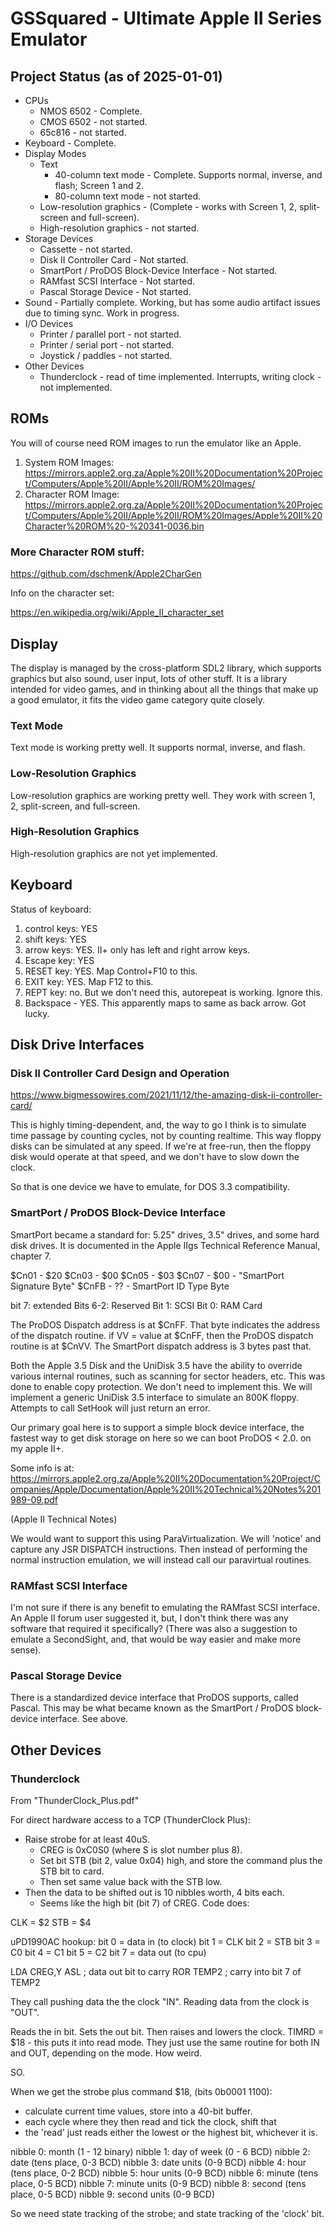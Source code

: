 # GSSquared - Ultimate Apple II Series Emulator

## Project Status (as of 2025-01-01)

* CPUs
  * NMOS 6502 - Complete.
  * CMOS 6502 - not started.
  * 65c816 - not started.
* Keyboard - Complete.
* Display Modes
  * Text
    * 40-column text mode - Complete. Supports normal, inverse, and flash; Screen 1 and 2.
    * 80-column text mode - not started.
  * Low-resolution graphics - (Complete - works with Screen 1, 2, split-screen and full-screen).
  * High-resolution graphics - not started.
* Storage Devices
  * Cassette - not started.  
  * Disk II Controller Card - Not started.
  * SmartPort / ProDOS Block-Device Interface - Not started.
  * RAMfast SCSI Interface - Not started.
  * Pascal Storage Device - Not started.
* Sound - Partially complete. Working, but has some audio artifact issues due to timing sync. Work in progress.
* I/O Devices
  * Printer / parallel port - not started.
  * Printer / serial port - not started.
  * Joystick / paddles - not started.
* Other Devices
  * Thunderclock - read of time implemented. Interrupts, writing clock - not implemented.

## ROMs

You will of course need ROM images to run the emulator like an Apple.

1. System ROM Images: https://mirrors.apple2.org.za/Apple%20II%20Documentation%20Project/Computers/Apple%20II/Apple%20II/ROM%20Images/
2. Character ROM Image: https://mirrors.apple2.org.za/Apple%20II%20Documentation%20Project/Computers/Apple%20II/Apple%20II/ROM%20Images/Apple%20II%20Character%20ROM%20-%20341-0036.bin

### More Character ROM stuff:

https://github.com/dschmenk/Apple2CharGen

Info on the character set:

https://en.wikipedia.org/wiki/Apple_II_character_set


## Display

The display is managed by the cross-platform SDL2 library, which supports graphics
but also sound, user input, lots of other stuff. It is a library intended for
video games, and in thinking about all the things that make up a good emulator, 
it fits the video game category quite closely.



### Text Mode

Text mode is working pretty well. It supports normal, inverse, and flash.

### Low-Resolution Graphics

Low-resolution graphics are working pretty well. They work with screen 1, 2, split-screen, and full-screen.

### High-Resolution Graphics

High-resolution graphics are not yet implemented.


## Keyboard

Status of keyboard:

1. control keys: YES
1. shift keys: YES
1. arrow keys: YES. II+ only has left and right arrow keys.
1. Escape key: YES
1. RESET key: YES. Map Control+F10 to this.
1. EXIT key: YES. Map F12 to this.
1. REPT key: no. But we don't need this, autorepeat is working. Ignore this.
1. Backspace - YES. This apparently maps to same as back arrow. Got lucky.


## Disk Drive Interfaces

### Disk II Controller Card Design and Operation

https://www.bigmessowires.com/2021/11/12/the-amazing-disk-ii-controller-card/

This is highly timing-dependent, and, the way to go I think is to simulate time passage by
counting cycles, not by counting realtime. This way floppy disks can be simulated at any speed.
If we're at free-run, then the floppy disk would operate at that speed, and we don't have to
slow down the clock.

So that is one device we have to emulate, for DOS 3.3 compatibility.

### SmartPort / ProDOS Block-Device Interface

SmartPort became a standard for: 5.25" drives, 3.5" drives, and some hard disk drives.
It is documented in the Apple IIgs Technical Reference Manual, chapter 7.

$Cn01 - $20
$Cn03 - $00
$Cn05 - $03
$Cn07 - $00 - "SmartPort Signature Byte"
$CnFB - ?? - SmartPort ID Type Byte

bit 7: extended
Bits 6-2: Reserved
Bit 1: SCSI
Bit 0: RAM Card

The ProDOS Dispatch address is at $CnFF. That byte indicates the address of the
dispatch routine. if VV = value at $CnFF, then the ProDOS dispatch routine is at $CnVV.
The SmartPort dispatch address is 3 bytes past that. 

Both the Apple 3.5 Disk and the UniDisk 3.5 have the ability to override various
internal routines, such as scanning for sector headers, etc. This was done to enable
copy protection. We don't need to implement this. We will implement a generic UniDisk 3.5
interface to simulate an 800K floppy. Attempts to call SetHook will just return an error.

Our primary goal here is to support a simple block device interface, the fastest way to get
disk storage on here so we can boot ProDOS < 2.0. on my apple II+.

Some info is at:
https://mirrors.apple2.org.za/Apple%20II%20Documentation%20Project/Companies/Apple/Documentation/Apple%20II%20Technical%20Notes%201989-09.pdf

(Apple II Technical Notes)

We would want to support this using ParaVirtualization. We will 'notice' and capture any JSR DISPATCH
instructions. Then instead of performing the normal instruction emulation, we will instead call
our paravirtual routines.


### RAMfast SCSI Interface

I'm not sure if there is any benefit to emulating the RAMfast SCSI interface. An Apple II forum
user suggested it, but, I don't think there was any software that required it specifically?
(There was also a suggestion to emulate a SecondSight, and, that would be way easier and
make more sense).

### Pascal Storage Device

There is a standardized device interface that ProDOS supports, called Pascal. This may be what
became known as the SmartPort / ProDOS block-device interface. See above.


## Other Devices

### Thunderclock

From "ThunderClock_Plus.pdf"

For direct hardware access to a TCP (ThunderClock Plus):

* Raise strobe for at least 40uS.
  * CREG is 0xC0S0 (where S is slot number plus 8).
  * Set bit STB (bit 2, value 0x04) high, and store the command plus the STB bit to card.
  * Then set same value back with the STB low.
* Then the data to be shifted out is 10 nibbles worth, 4 bits each.
  * Seems like the high bit (bit 7) of CREG. Code does:

CLK = $2
STB = $4

uPD1990AC hookup:
	bit 0 = data in (to clock)
	bit 1 = CLK
	bit 2 = STB
	bit 3 = C0
	bit 4 = C1
	bit 5 = C2
	bit 7 = data out (to cpu)

  LDA CREG,Y
  ASL  ; data out bit to carry
  ROR TEMP2 ; carry into bit 7 of TEMP2

They call pushing data the the clock "IN". Reading data from the clock is "OUT".

Reads the in bit. Sets the out bit.
Then raises and lowers the clock.
TIMRD = $18 - this puts it into read mode.
They just use the same routine for both IN and OUT, depending on the mode.
How weird.

SO.

When we get the strobe plus command $18, (bits 0b0001 1100):
* calculate current time values, store into a 40-bit buffer.
* each cycle where they then read and tick the clock, shift that
* the 'read' just reads either the lowest or the highest bit, whichever it is.

nibble 0: month (1 - 12 binary)
nibble 1: day of week (0 - 6 BCD)
nibble 2: date (tens place, 0-3 BCD)
nibble 3: date units (0-9 BCD)
nibble 4: hour (tens place, 0-2 BCD)
nibble 5: hour units (0-9 BCD)
nibble 6: minute (tens place, 0-5 BCD)
nibble 7: minute units (0-9 BCD)
nibble 8: second (tens place, 0-5 BCD)
nibble 9: second units (0-9 BCD)

So we need state tracking of the strobe; and state tracking of the 'clock' bit.
